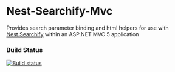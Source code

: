 # Nest-Searchify-Mvc
Provides search parameter binding and html helpers for use with [Nest.Searchify](https://github.com/stormid/nest-searchify) within an ASP.NET MVC 5 application

### Build Status
[![Build status](https://ci.appveyor.com/api/projects/status/d0cml6w6evyq0fq7/branch/master?svg=true)](https://ci.appveyor.com/project/StormID/nest-searchify-mvc/branch/master)